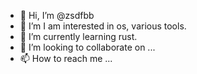 
- 👋 Hi, I’m @zsdfbb
- 👀 I’m I am interested in os, various tools.
- 🌱 I’m currently learning rust.
- 💞️ I’m looking to collaborate on ...
- 📫 How to reach me ...

<!---
zsdfbb/zsdfbb is a ✨ special ✨ repository because its `README.md` (this file) appears on your GitHub profile.
You can click the Preview link to take a look at your changes.
--->
